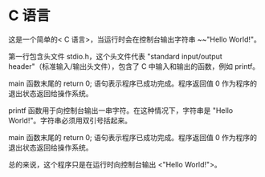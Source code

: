# C 语言

这是一个简单的< C 语言>，当运行时会在控制台输出字符串 ~~"Hello World!"。

第一行包含头文件 stdio.h，这个头文件代表 "standard input/output header"（标准输入/输出头文件），包含了 C 中输入和输出的函数，例如 printf。

main 函数末尾的 return 0; 语句表示程序已成功完成。程序返回值 0 作为程序的退出状态返回给操作系统。

printf 函数用于向控制台输出一串字符。在这种情况下，字符串是 "Hello World!"。字符串必须用双引号括起来。

main 函数末尾的 return 0; 语句表示程序已成功完成。程序返回值 0 作为程序的退出状态返回给操作系统。

总的来说，这个程序只是在运行时向控制台输出 <"Hello World!">。
